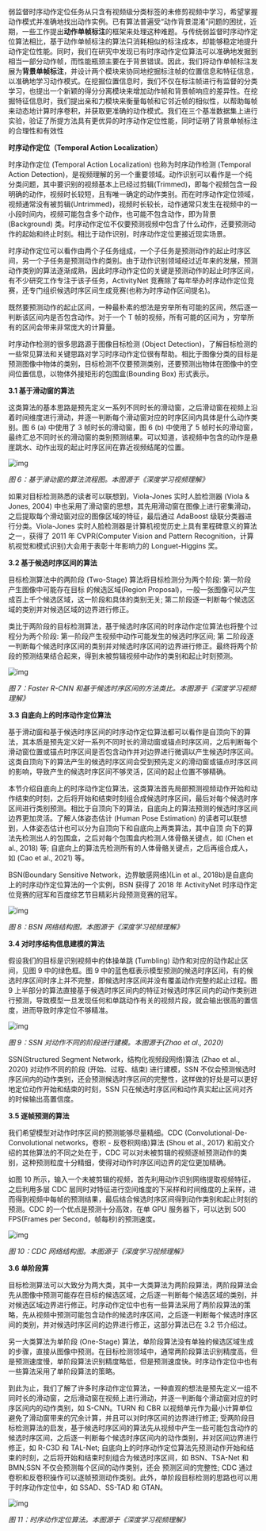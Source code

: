 

弱监督时序动作定位任务从只含有视频级分类标签的未修剪视频中学习，希望掌握动作模式并准确地找出动作实例。已有算法普遍受“动作背景混淆”问题的困扰，近期，一些工作提出**动作单帧标注**的框架来处理这种难题。与传统弱监督时序动作定位算法相比，基于动作单帧标注的算法只消耗相似的标注成本，却能够稳定地提升动作定位性能。同时，我们在研究中发现已有时序动作定位算法可以准确地发掘到相当一部分动作帧，而性能瓶颈主要在于背景错误。因此，我们将动作单帧标注发展为**背景单帧标注**，并设计两个模块来协同地挖掘标注帧的位置信息和特征信息，以准确地学习动作模式。在挖掘位置信息时，我们不仅在标注帧进行有监督的分类学习，也提出一个新颖的得分分离模块来增加动作帧和背景帧响应的差异性。在挖掘特征信息时，我们提出亲和力模块来衡量每帧和它邻近帧的相似性，以帮助每帧来动态地计算时序卷积，并获取更准确的动作模式。我们在三个基准数据集上进行实验，验证了所提方法具有更优异的时序动作定位性能，同时证明了背景单帧标注的合理性和有效性



 **时序动作定位（Temporal Action Localization）**





时序动作定位 (Temporal Action Localization) 也称为时序动作检测 (Temporal Action Detection)，是视频理解的另一个重要领域。动作识别可以看作是一个纯分类问题，其中要识别的视频基本上已经过剪辑(Trimmed)，即每个视频包含一段明确的动作，视频时长较短，且有唯一确定的动作类别。而在时序动作定位领域，视频通常没有被剪辑(Untrimmed)，视频时长较长，动作通常只发生在视频中的一小段时间内，视频可能包含多个动作，也可能不包含动作，即为背景(Background) 类。时序动作定位不仅要预测视频中包含了什么动作，还要预测动作的起始和终止时刻。相比于动作识别，时序动作定位更接近现实场景。





时序动作定位可以看作由两个子任务组成，一个子任务是预测动作的起止时序区间，另一个子任务是预测动作的类别。由于动作识别领域经过近年来的发展，预测动作类别的算法逐渐成熟，因此时序动作定位的关键是预测动作的起止时序区间，有不少研究工作专注于该子任务，ActivityNet 竞赛除了每年举办时序动作定位竞赛，还专门组织候选时序区间生成竞赛(也称为时序动作区间提名)。





既然要预测动作的起止区间，一种最朴素的想法是穷举所有可能的区间，然后逐一判断该区间内是否包含动作。对于一个 T 帧的视频，所有可能的区间为 ，穷举所有的区间会带来非常庞大的计算量。





时序动作检测的很多思路源于图像目标检测 (Object Detection)，了解目标检测的一些常见算法和关键思路对学习时序动作定位很有帮助。相比于图像分类的目标是预测图像中物体的类别，目标检测不仅要预测类别，还要预测出物体在图像中的空间位置信息，以物体外接矩形的包围盒(Bounding Box) 形式表示。





**3.1 基于滑动窗的算法**





这类算法的基本思路是预先定义一系列不同时长的滑动窗，之后滑动窗在视频上沿着时间维度进行滑动，并逐一判断每个滑动窗对应的时序区间内具体是什么动作类别。图 6 (a) 中使用了 3 帧时长的滑动窗，图 6 (b) 中使用了 5 帧时长的滑动窗，最终汇总不同时长的滑动窗的类别预测结果。可以知道，该视频中包含的动作是悬崖跳水、动作出现的起止时序区间在靠近视频结尾的位置。



![img](https://pics1.baidu.com/feed/adaf2edda3cc7cd9f2cdcdd3d3676536b90e914c.jpeg?token=5be5497cd33d2541955e63e38e9a8f1f)



*图 6：基于滑动窗的算法流程图。本图源于《深度学习视频理解》*





如果对目标检测熟悉的读者可以联想到，Viola-Jones 实时人脸检测器 (Viola & Jones, 2004) 中也采用了滑动窗的思想，其先用滑动窗在图像上进行密集滑动，之后提取每个滑动窗对应的图像区域的特征，最后通过 AdaBoost 级联分类器进行分类。Viola-Jones 实时人脸检测器是计算机视觉历史上具有里程碑意义的算法之一，获得了 2011 年 CVPR(Computer Vision and Pattern Recognition，计算机视觉和模式识别)大会用于表彰十年影响力的 Longuet-Higgins 奖。





**3.2 基于候选时序区间的算法**





目标检测算法中的两阶段 (Two-Stage) 算法将目标检测分为两个阶段: 第一阶段产生图像中可能存在目标 的候选区域(Region Proposal)，一般一张图像可以产生成百上千个候选区域，这一阶段和具体的类别无关; 第二阶段逐一判断每个候选区域的类别并对候选区域的边界进行修正。





类比于两阶段的目标检测算法，基于候选时序区间的时序动作定位算法也将整个过程分为两个阶段: 第一阶段产生视频中动作可能发生的候选时序区间; 第 二阶段逐一判断每个候选时序区间的类别并对候选时序区间的边界进行修正。最终将两个阶段的预测结果结合起来，得到未被剪辑视频中动作的类别和起止时刻预测。



![img](https://pics4.baidu.com/feed/3b292df5e0fe9925eab84018d7ce1ad68cb171b5.jpeg?token=6def8adf1c3087ffdb2bc38d40c085e9)



*图 7：Faster R-CNN 和基于候选时序区间的方法类比。本图源于《深度学习视频理解》*





**3.3 自底向上的时序动作定位算法**





基于滑动窗和基于候选时序区间的时序动作定位算法都可以看作是自顶向下的算法，其本质是预先定义好一系列不同时长的滑动窗或锚点时序区间，之后判断每个滑动窗位置或锚点时序区间是否包含动作并对边界进行微调以产生候选时序区间。这类自顶向下的算法产生的候选时序区间会受到预先定义的滑动窗或锚点时序区间的影响，导致产生的候选时序区间不够灵活，区间的起止位置不够精确。





本节介绍自底向上的时序动作定位算法，这类算法首先局部预测视频动作开始和动作结束的时刻，之后将开始和结束时刻组合成候选时序区间，最后对每个候选时序区间进行类别预测。相比于自顶向下的算法，自底向上的算法预测的候选时序区间边界更加灵活。了解人体姿态估计 (Human Pose Estimation) 的读者可以联想到，人体姿态估计也可以分为自顶向下和自底向上两类算法，其中自顶 向下的算法先检测出人的包围盒，之后对每个包围盒内检测人体骨骼关键点，如 (Chen et al., 2018) 等; 自底向上的算法先检测所有的人体骨骼关键点，之后再组合成人，如 (Cao et al., 2021) 等。





BSN(Boundary Sensitive Network，边界敏感网络)(Lin et al., 2018b)是自底向上的时序动作定位算法的一个实例，BSN 获得了 2018 年 ActivityNet 时序动作定位竞赛的冠军和百度综艺节目精彩片段预测竞赛的冠军。



![img](https://pics6.baidu.com/feed/962bd40735fae6cdf5a0b988e5d54b2d43a70fb6.jpeg?token=23e1ee01a4a276e2898babd7b13d5431)



*图 8：BSN 网络结构图。本图源于《深度学习视频理解》*





**3.4 对时序结构信息建模的算法**





假设我们的目标是识别视频中的体操单跳 (Tumbling) 动作和对应的动作起止区间，见图 9 中的绿色框。图 9 中的蓝色框表示模型预测的候选时序区间，有的候选时序区间时序上并不完整，即候选时序区间并没有覆盖动作完整的起止过程。图 9 上半部分的算法直接基于候选时序区间内的特征对候选时序区间内的动作类别进行预测，导致模型一旦发现任何和单跳动作有关的视频片段，就会输出很高的置信度，进而导致时序定位不够精准。



![img](https://pics3.baidu.com/feed/5ab5c9ea15ce36d390205c49dc957e8ee950b117.jpeg?token=f8c4e4639ae70045ce0e833747e07b5b)



*图 9：SSN 对动作不同的阶段进行建模。本图源于(Zhao et al., 2020)*





SSN(Structured Segment Network，结构化视频段网络)算法 (Zhao et al., 2020) 对动作不同的阶段 (开始、过程、结束) 进行建模，SSN 不仅会预测候选时序区间内的动作类别，还会预测候选时序区间的完整性，这样做的好处是可以更好地定位动作开始和结束的时刻，SSN 只在候选时序区间和动作真实起止区间对齐的时候输出高置信度。





**3.5 逐帧预测的算法**





我们希望模型对动作时序区间的预测能够尽量精细。CDC (Convolutional-De-Convolutional networks，卷积 - 反卷积网络)算法 (Shou et al., 2017) 和前文介绍的其他算法的不同之处在于，CDC 可以对未被剪辑的视频逐帧预测动作的类别，这种预测粒度十分精细，使得对动作时序区间边界的定位更加精确。





如图 10 所示，输入一个未被剪辑的视频，首先利用动作识别网络提取视频特征，之后利用多层 CDC 层同时对特征进行空间维度的下采样和时间维度的上采样，进而得到视频中每帧的预测结果，最后结合候选时序区间得到动作类别和起止时刻的预测。CDC 的一个优点是预测十分高效，在单 GPU 服务器下，可以达到 500 FPS(Frames per Second，帧每秒)的预测速度。



![img](https://pics3.baidu.com/feed/622762d0f703918f763d27b8b45b629e58eec440.jpeg?token=bdf6b8867d5e0e01c1dba432e3f0ff47)



*图 10：CDC 网络结构图。本图源于《深度学习视频理解》*





**3.6 单阶段算**





目标检测算法可以大致分为两大类，其中一大类算法为两阶段算法，两阶段算法会先从图像中预测可能存在目标的候选区域，之后逐一判断每个候选区域的类别，并对候选区域边界进行修正。时序动作定位中也有一些算法采用了两阶段算法的策略，先从视频中预测可能包含动作的候选时序区间，之后逐一判断每个候选时序区间的类别，并对候选时序区间的边界进行修正，这部分算法已在 3.2 节介绍过。





另一大类算法为单阶段 (One-Stage) 算法，单阶段算法没有单独的候选区域生成的步骤，直接从图像中预测。在目标检测领域中，通常两阶段算法识别精度高，但是预测速度慢，单阶段算法识别精度略低，但是预测速度快。时序动作定位中也有一些算法采用了单阶段算法的策略。





到此为止，我们了解了许多时序动作定位算法，一种直观的想法是预先定义一组不同时长的滑动窗，之后滑动窗在视频上进行滑动，并逐一判断每个滑动窗对应的时序区间内的动作类别，如 S-CNN。TURN 和 CBR 以视频单元作为最小计算单位避免了滑动窗带来的冗余计算，并且可以对时序区间的边界进行修正; 受两阶段目标检测算法的启发，基于候选时序区间的算法先从视频中产生一些可能包含动作的候选时序区间，之后逐一判断每个候选时序区间内的动作类别，并对区间边界进行修正，如 R-C3D 和 TAL-Net; 自底向上的时序动作定位算法先预测动作开始和结束的时刻，之后将开始和结束时刻组合为候选时序区间，如 BSN、TSA-Net 和 BMN;SSN 不仅会预测每个区间的动作类别，还会 预测区间的完整性; CDC 通过卷积和反卷积操作可以逐帧预测动作类别。此外，单阶段目标检测的思路也可以用于时序动作定位中，如 SSAD、SS-TAD 和 GTAN。



![img](https://pics1.baidu.com/feed/f11f3a292df5e0fe56bd1ed5bf0670a15fdf7229.jpeg?token=b3b9af5cb709e7b44f5cce65578099a9)



*图 11：时序动作定位算法。本图源于《深度学习视频理解》*



